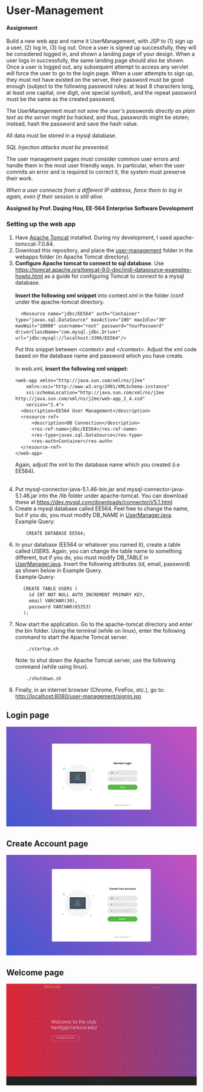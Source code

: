 # User-Management
<h4>Assignment</h4>
Build a new web app and name it UserManagement, with JSP to (1) sign up a user, (2) log in, (3) log out. Once a user is signed up successfully, they will be considered logged in, and shown a landing page of your design. When a user logs in successfully, the same landing page should also be shown. Once a user is logged out, any subsequent attempt to access any servlet will force the user to go to the login page. When a user attempts to sign up, they must not have existed on the server, their password must be good enough (subject to the following password rules: at least 8 characters long, at least one capital, one digit, one special symbol), and the repeat password must be the same as the created password. 

The UserManagement *must not save the user's passwords directly as plain text as the server might be hacked*, and thus, passwords might be stolen; instead, hash the password and save the hash value.

All data must be stored in a mysql database.

*SQL Injection attacks must be prevented.*

The user management pages must consider common user errors and handle them in the most user friendly ways. In particular, when the user commits an error and is required to correct it, the system must preserve their work.

*When a user connects from a different IP address, force them to log in again, even if their session is still alive.*

<strong>Assigned by Prof. Daqing Hou, EE-564 Enterprise Software Development</strong>

<h3>Setting up the web app</h3>
<ol type="1">
  <li>Have <a href="http://tomcat.apache.org/">Apache Tomcat</a> installed. During my development, I used apache-tomccat-7.0.84.</li>
  <li>Download this repository, and place the <a href="user-management">user-management</a> folder in the webapps folder (in Apache Tomcat directory).
  </li>
  <li>
    <strong>Configure Apache tomcat to connect to sql database</strong>. Use <a href="https://tomcat.apache.org/tomcat-9.0-doc/jndi-datasource-examples-howto.html">https://tomcat.apache.org/tomcat-9.0-doc/jndi-datasource-examples-howto.html</a> as a guide for configuring Tomcat to connect to a mysql database.
<br><br><strong>Insert the following xml snippet</strong> into context.xml in the folder /conf under the apache-tomcat directory.
    
~~~~
  <Resource name="jdbc/EE564" auth="Container" type="javax.sql.DataSource" maxActive="100" maxIdle="30" maxWait="10000" username="root" password="YourPassword" driverClassName="com.mysql.jdbc.Driver" url="jdbc:mysql://localhost:3306/EE564"/>
~~~~
Put this snippet between \<context> and \</context>. Adjust the xml code based on the database name and password which you have create.
<br><br> In web.xml, <strong>insert the following xml snippet:</strong>

~~~~
<web-app xmlns="http://java.sun.com/xml/ns/j2ee"
    xmlns:xsi="http://www.w3.org/2001/XMLSchema-instance"
    xsi:schemaLocation="http://java.sun.com/xml/ns/j2ee
http://java.sun.com/xml/ns/j2ee/web-app_2_4.xsd"
    version="2.4">
  <description>EE564 User Management</description>
  <resource-ref>
      <description>DB Connection</description>
      <res-ref-name>jdbc/EE564</res-ref-name>
      <res-type>javax.sql.DataSource</res-type>
      <res-auth>Container</res-auth>
  </resource-ref>
</web-app>
~~~~
Again, adjust the xml to the database name which you created (i.e EE564).
<br><br>
  </li>
<li>
Put mysql-connector-java-5.1.46-bin.jar and mysql-connector-java-5.1.46.jar into the /lib folder under apache-tomcat. You can download these at <a href="https://dev.mysql.com/downloads/connector/j/5.1.html">https://dev.mysql.com/downloads/connector/j/5.1.html</a>
</li>
  <li>Create a mysql database called EE564. Feel free to change the name, but if you do, you must modify DB_NAME in 
    <a href="user-management/WEB-INF/classes/UserManager/UserManager.java">UserManager.java</a>.
    <br>Example Query: 

~~~~
    CREATE DATABASE EE564;
~~~~
    
  </li>
  <li>In your database (EE564 or whatever you named it), create a table called USERS. Again, you can change the table name to something different, but if you do, you must modify DB_TABLE in <a href="user-management/WEB-INF/classes/UserManager/UserManager.java">UserManager.java</a>. Insert the following attributes (id, email, password) as shown below in Example Query.
 <br>Example Query: 

 ~~~~
    CREATE TABLE USERS (
      id INT NOT NULL AUTO_INCREMENT PRIMARY KEY, 
      email VARCHAR(30),
      password VARCHAR(65353)
    );
~~~~
  </li>
  <li>Now start the application. Go to the apache-tomcat directory and enter the bin folder. Using the terminal (while on linux), enter the following command to start the Apache Tomcat server.

~~~~
    ./startup.sh
~~~~
Note: to shut down the Apache Tomcat server, use the following command (while using linux).
~~~~
    ./shutdown.sh
~~~~
</li>
<li>Finally, in an internet browser (Chrome, FireFox, etc.), go to: <a href="http://localhost:8080/user-management/signin.jsp">http://localhost:8080/user-management/signin.jsp</a></li>

</ol>  

<h2>Login page</h2>
<img src="AppPhotos/signin.png" alt="Login Page">

<h2>Create Account page</h2>
<img src="AppPhotos/signup.png" alt="Create Account Page">

<h2>Welcome page</h2>
<img src="AppPhotos/welcome.png" alt="Welcome Page">

